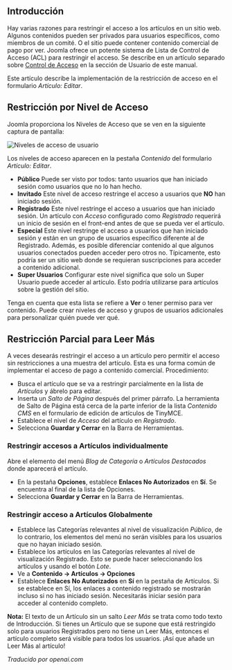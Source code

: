 <!-- Filename: J6.x:Article_Access_Restriction / Display title: Artículo: Restricción de Acceso  -->

## Introducción

Hay varias razones para restringir el acceso a los artículos en un sitio web. Algunos contenidos pueden ser privados para usuarios específicos, como miembros de un comité. O el sitio puede contener contenido comercial de pago por ver. Joomla ofrece un potente sistema de Lista de Control de Acceso (ACL) para restringir el acceso. Se describe en un artículo separado sobre [Control de Acceso](jdocmanual?article=user/users/access-control) en la sección de Usuario de este manual.

Este artículo describe la implementación de la restricción de acceso en el formulario *Artículo: Editar*.  

## Restricción por Nivel de Acceso

Joomla proporciona los Niveles de Acceso que se ven en la siguiente captura de pantalla:

![Niveles de acceso de usuario](../../../en/images/articles/article-access-user-groups.png)

Los niveles de acceso aparecen en la pestaña *Contenido* del formulario *Artículo: Editar*.

- **Público** Puede ser visto por todos: tanto usuarios que han iniciado sesión como usuarios que no lo han hecho.
- **Invitado** Este nivel de acceso restringe el acceso a usuarios que **NO** han iniciado sesión.
- **Registrado** Este nivel restringe el acceso a usuarios que han iniciado sesión. Un artículo con *Acceso* configurado como *Registrado* requerirá un inicio de sesión en el front-end antes de que se pueda ver el artículo.
- **Especial** Este nivel restringe el acceso a usuarios que han iniciado sesión y están en un grupo de usuarios específico diferente al de Registrado. Además, es posible diferenciar contenido al que algunos usuarios conectados pueden acceder pero otros no. Típicamente, esto podría ser un sitio web donde se requieran suscripciones para acceder a contenido adicional.
- **Super Usuarios** Configurar este nivel significa que solo un Super Usuario puede acceder al artículo. Esto podría utilizarse para artículos sobre la gestión del sitio.

Tenga en cuenta que esta lista se refiere a **Ver** o tener permiso para ver contenido. Puede crear niveles de acceso y grupos de usuarios adicionales para personalizar quién puede ver qué.

## Restricción Parcial para Leer Más

A veces desearás restringir el acceso a un artículo pero permitir el acceso sin restricciones a una muestra del artículo. Esta es una forma común de implementar el acceso de pago a contenido comercial. Procedimiento:

- Busca el artículo que se va a restringir parcialmente en la lista de *Artículos* y ábrelo para editar.
- Inserta un *Salto de Página* después del primer párrafo. La herramienta de Salto de Página está cerca de la parte inferior de la lista *Contenido CMS* en el formulario de edición de artículos de TinyMCE.
- Establece el nivel de *Acceso* del artículo en *Registrado*.
- Selecciona **Guardar y Cerrar** en la Barra de Herramientas.

### Restringir accesos a Artículos individualmente

Abre el elemento del menú *Blog de Categoría* o *Artículos Destacados* donde aparecerá el artículo.

- En la pestaña **Opciones**, establece **Enlaces No Autorizados** en **Sí**. Se encuentra al final de la lista de Opciones.
- Selecciona **Guardar y Cerrar** en la Barra de Herramientas.

### Restringir acceso a Artículos Globalmente

* Establece las Categorías relevantes al nivel de visualización *Público*, de lo contrario, los elementos del menú no serán visibles para los usuarios que no hayan iniciado sesión.
* Establece los artículos en las Categorías relevantes al nivel de visualización Registrado. Esto se puede hacer seleccionando los artículos y usando el botón *Lote*.
* Ve a **Contenido → Artículos → Opciones**
* Establece **Enlaces No Autorizados** en **Sí** en la pestaña de Artículos. Si se establece en Sí, los enlaces a contenido registrado se mostrarán incluso si no has iniciado sesión. Necesitarás iniciar sesión para acceder al contenido completo.

**Nota:** El texto de un Artículo sin un salto *Leer Más* se trata como todo texto de Introducción. Si tienes un Artículo que se supone que está restringido solo para usuarios Registrados pero no tiene un Leer Más, entonces el artículo completo será visible para todos los usuarios. ¡Así que añade un Leer Más al artículo!

*Traducido por openai.com*

